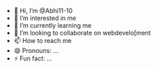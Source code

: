 - 👋 Hi, I’m @Abhi11-10
- 👀 I’m interested in me
- 🌱 I’m currently learning me
- 💞️ I’m looking to collaborate on webdevelo[ment
- 📫 How to reach me 
- 😄 Pronouns: ...
- ⚡ Fun fact: ...

<!---
Abhi11-10/Abhi11-10 is a ✨ special ✨ repository because its `README.md` (this file) appears on your GitHub profile.
You can click the Preview link to take a look at your changes.
--->

